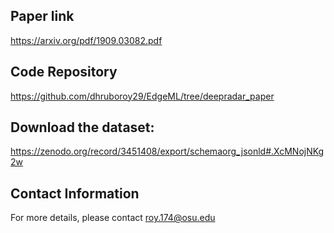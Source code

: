## Paper link
https://arxiv.org/pdf/1909.03082.pdf

## Code Repository
https://github.com/dhruboroy29/EdgeML/tree/deepradar_paper

## Download the dataset:
https://zenodo.org/record/3451408/export/schemaorg_jsonld#.XcMNojNKg2w

## Contact Information
For more details, please contact roy.174@osu.edu
